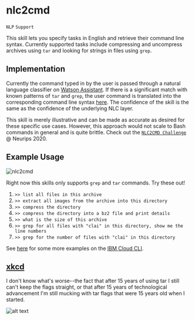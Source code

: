 # nlc2cmd

`NLP` `Support`

This skill lets you specify tasks in English and retrieve their command line syntax. 
Currently supported tasks include compressing and uncompress archives 
using `tar` and looking for strings in files using `grep`.

## Implementation

Currently the command typed in by the user is passed through a natural language classifier on 
[Watson Assistant](https://www.ibm.com/cloud/watson-assistant/). 
If there is a significant match with known patterns of `tar` and `grep`, 
the user command is translated into the corresponding command line syntax [here](./wa_skills/).
The confidence of the skill is the same as the confidence of the underlying NLC layer.

This skill is merely illustrative and can be made as accurate as desired for these
specific use cases. However, this approach would not scale to Bash commands
in general and is quite brittle.
Check out the [`NLC2CMD Challenge`](https://ibm.biz/nlc2cmd) @ Neurips 2020.

## Example Usage

![nlc2cmd](https://www.dropbox.com/s/ybuwyixqobjo8za/nlc2cmd.gif?raw=1)

Right now this skills only supports `grep` and `tar` commands. Try these out!

1. `>> list all files in this archive`
2. `>> extract all images from the archive into this directory`
3. `>> compress the directory`
4. `>> compress the directory into a bz2 file and print details`
5. `>> what is the size of this archive`
6. `>> grep for all files with "clai" in this directory, show me the line numbers`
7. `>> grep for the number of files with "clai" in this directory`

See [here](./wa_skills/) for some more examples on the [IBM Cloud CLI](https://www.ibm.com/cloud/cli).


## [xkcd](https://uni.xkcd.com/)

I don't know what's worse--the fact that after 15 years of using tar I still can't keep the flags straight, or that after 15 years of technological advancement I'm still mucking with tar flags that were 15 years old when I started.  

![alt text](https://imgs.xkcd.com/comics/tar.png "I don't know what's worse--the fact that after 15 years of using tar I still can't keep the flags straight, or that after 15 years of technological advancement I'm still mucking with tar flags that were 15 years old when I started.")
